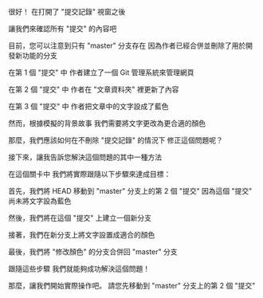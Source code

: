 很好！
在打開了 "提交記錄" 視窗之後

讓我們來確認所有 "提交" 的內容吧

目前，您可以注意到只有 "master" 分支存在
因為作者已經合併並刪除了用於開發新功能的分支

在第 1 個 "提交" 中
作者建立了一個 Git 管理系統來管理網頁

在第 2 個 "提交" 中
作者在 "文章資料夾" 裡更新了內容

在第 3 個 "提交" 中
作者把文章中的文字設成了藍色

然而，根據模擬的背景故事
我們需要將文字更改為更合適的顏色

那麼，我們應該如何在不刪除 "提交記錄" 的情況下
修正這個問題呢？


接下來，讓我告訴您解決這個問題的其中一種方法

在這個關卡中
我們將實際跟隨以下步驟來達成目標：

首先，我們將 HEAD 移動到 "master" 分支上的第 2 個 "提交"
因為這個 "提交" 尚未將文字設為藍色

然後，我們將在這個 "提交" 上建立一個新分支

接著，我們在新分支上將文字設置成適合的顏色

最後，我們將 "修改顏色" 的分支合併回 "master" 分支

跟隨這些步驟
我們就能夠成功解決這個問題！

那麼，讓我們開始實際操作吧。
請您先移動到 "master" 分支上的第 2 個 "提交"

